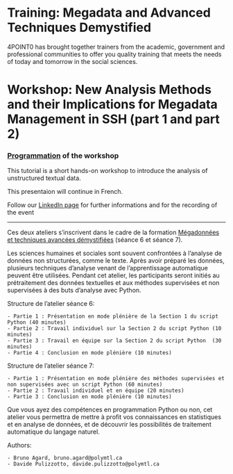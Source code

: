 # Training: Megadata and Advanced Techniques Demystified
4POINT0 has brought together trainers from the academic, government and professional communities to offer you quality training that meets the needs of today and tomorrow in the social sciences.

# Workshop: New Analysis Methods and their Implications for Megadata Management in SSH (part 1 and part 2)
### [Programmation](https://www.4point0.ca/en/2022/08/22/atelier-nouvelles-methodes-analyse-gestion-megadonnees-ssh-partie1/) of the workshop

This tutorial is a short hands-on workshop to introduce the analysis of unstructured textual data.

This presentaion will continue in French. 

Follow our [LinkedIn page](https://www.linkedin.com/posts/4point0_atelier-nouvelles-m%C3%A9thodes-danalyse-et-activity-6989616382971633665-hlIV?utm_source=share&utm_medium=member_desktop) for further informations and for the recording of the event

--------------------------
Ces deux ateliers s’inscrivent dans le cadre de la formation [Mégadonnées et techniques avancées démystifiées](https://www.4point0.ca/2022/08/22/formation-megadonnees-demystifiees/)
(séance 6 et séance 7).

Les sciences humaines et sociales sont souvent confrontées à l’analyse de données non structurées, comme le texte. Après avoir préparé les données, plusieurs techniques d’analyse venant de l’apprentissage automatique peuvent être utilisées. Pendant cet atelier, les participants seront initiés au prétraitement des données textuelles et aux méthodes supervisées et non supervisées à des buts d’analyse avec Python.

Structure de l’atelier séance 6:

    - Partie 1 : Présentation en mode plénière de la Section 1 du script Python (40 minutes)
    - Partie 2 : Travail individuel sur la Section 2 du script Python (10 minutes)
    - Partie 3 : Travail en équipe sur la Section 2 du script Python  (30 minutes)
    - Partie 4 : Conclusion en mode plénière (10 minutes)

Structure de l’atelier séance 7:

    - Partie 1 : Présentation en mode plénière des méthodes supervisées et non supervisées avec un script Python (60 minutes)
    - Partie 2 : Travail individuel et en équipe (20 minutes)
    - Partie 3 : Conclusion en mode plénière (10 minutes)
           
Que vous ayez des compétences en programmation Python ou non, cet atelier vous permettra de mettre à profit vos connaissances en statistiques et en analyse de données, et de découvrir les possibilités de traitement automatique du langage naturel.

Authors:

    - Bruno Agard, bruno.agard@polymtl.ca
    - Davide Pulizzotto, davide.pulizzotto@polymtl.ca
   

